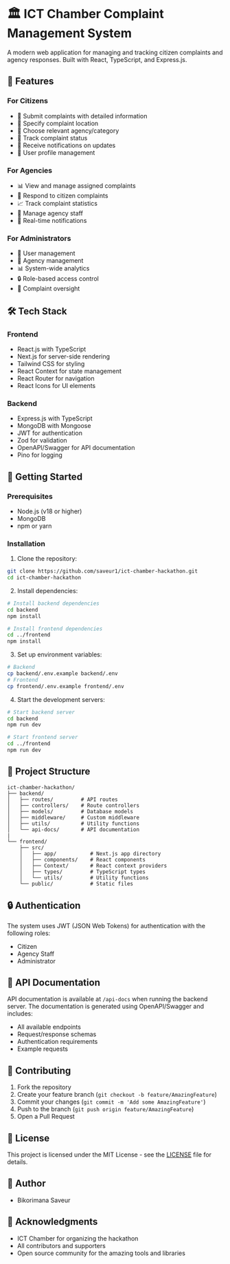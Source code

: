 # 🏛️ ICT Chamber Complaint Management System

A modern web application for managing and tracking citizen complaints and agency responses. Built with React, TypeScript, and Express.js.

## 🌟 Features

### For Citizens
- 📝 Submit complaints with detailed information
- 📍 Specify complaint location
- 🏢 Choose relevant agency/category
- 📱 Track complaint status
- 🔔 Receive notifications on updates
- 👤 User profile management

### For Agencies
- 📊 View and manage assigned complaints
- 📝 Respond to citizen complaints
- 📈 Track complaint statistics
- 👥 Manage agency staff
- 🔔 Real-time notifications

### For Administrators
- 👥 User management
- 🏢 Agency management
- 📊 System-wide analytics
- 🔒 Role-based access control
- 📝 Complaint oversight

## 🛠️ Tech Stack

### Frontend
- React.js with TypeScript
- Next.js for server-side rendering
- Tailwind CSS for styling
- React Context for state management
- React Router for navigation
- React Icons for UI elements

### Backend
- Express.js with TypeScript
- MongoDB with Mongoose
- JWT for authentication
- Zod for validation
- OpenAPI/Swagger for API documentation
- Pino for logging

## 🚀 Getting Started

### Prerequisites
- Node.js (v18 or higher)
- MongoDB
- npm or yarn

### Installation

1. Clone the repository:
```bash
git clone https://github.com/saveur1/ict-chamber-hackathon.git
cd ict-chamber-hackathon
```

2. Install dependencies:
```bash
# Install backend dependencies
cd backend
npm install

# Install frontend dependencies
cd ../frontend
npm install
```

3. Set up environment variables:
```bash
# Backend
cp backend/.env.example backend/.env
# Frontend
cp frontend/.env.example frontend/.env
```

4. Start the development servers:
```bash
# Start backend server
cd backend
npm run dev

# Start frontend server
cd ../frontend
npm run dev
```

## 📁 Project Structure

```
ict-chamber-hackathon/
├── backend/
│   ├── routes/         # API routes
│   ├── controllers/    # Route controllers
│   ├── models/         # Database models
│   ├── middleware/     # Custom middleware
│   ├── utils/          # Utility functions
│   └── api-docs/       # API documentation
|
└── frontend/
    ├── src/
    │   ├── app/           # Next.js app directory
    │   ├── components/    # React components
    │   ├── Context/       # React context providers
    │   ├── types/         # TypeScript types
    │   └── utils/         # Utility functions
    └── public/            # Static files
```

## 🔒 Authentication

The system uses JWT (JSON Web Tokens) for authentication with the following roles:
- Citizen
- Agency Staff
- Administrator

## 📝 API Documentation

API documentation is available at `/api-docs` when running the backend server. The documentation is generated using OpenAPI/Swagger and includes:
- All available endpoints
- Request/response schemas
- Authentication requirements
- Example requests

## 🤝 Contributing

1. Fork the repository
2. Create your feature branch (`git checkout -b feature/AmazingFeature`)
3. Commit your changes (`git commit -m 'Add some AmazingFeature'`)
4. Push to the branch (`git push origin feature/AmazingFeature`)
5. Open a Pull Request

## 📄 License

This project is licensed under the MIT License - see the [LICENSE](LICENSE) file for details.

## 👥 Author

- Bikorimana Saveur

## 🙏 Acknowledgments

- ICT Chamber for organizing the hackathon
- All contributors and supporters
- Open source community for the amazing tools and libraries
